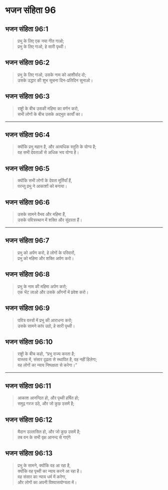 # भजन संहिता 96

## भजन संहिता 96:1

> प्रभु के लिए एक नया गीत गाओ;  
> प्रभु के लिए गाओ, हे सारी पृथ्वी।

## भजन संहिता 96:2

> प्रभु के लिए गाओ, उसके नाम को आशीर्वाद दो;  
> उसके उद्धार की शुभ सूचना दिन-प्रतिदिन सुनाओ।

## भजन संहिता 96:3

> राष्ट्रों के बीच उसकी महिमा का वर्णन करो,  
> सभी लोगों के बीच उसके अद्भुत कार्यों का।

---

## भजन संहिता 96:4

> क्योंकि प्रभु महान है, और अत्यधिक स्तुति के योग्य है;  
> वह सभी देवताओं से अधिक भय योग्य है।

## भजन संहिता 96:5

> क्योंकि सभी लोगों के देवता मूर्तियाँ हैं,  
> परन्तु प्रभु ने आकाशों को बनाया।

## भजन संहिता 96:6

> उसके सामने वैभव और महिमा हैं,  
> उसके पवित्रस्थान में शक्ति और सुंदरता हैं।

---

## भजन संहिता 96:7

> प्रभु को अर्पण करो, हे लोगों के परिवारों,  
> प्रभु को महिमा और शक्ति अर्पण करो।

## भजन संहिता 96:8

> प्रभु के नाम की महिमा अर्पण करो;  
> एक भेंट लाओ और उसके आँगनों में प्रवेश करो।

## भजन संहिता 96:9

> पवित्र वस्त्रों में प्रभु की आराधना करो;  
> उसके सामने कांप उठो, हे सारी पृथ्वी।

## भजन संहिता 96:10

> राष्ट्रों के बीच कहो, “प्रभु राज्य करता है;  
> वास्तव में, संसार दृढ़ता से स्थापित है, वह नहीं हिलेगा;  
> वह लोगों का न्याय निष्पक्षता से करेगा।”

---

## भजन संहिता 96:11

> आकाश आनन्दित हो, और पृथ्वी हर्षित हो;  
> समुद्र गरज उठे, और जो कुछ उसमें है;

## भजन संहिता 96:12

> मैदान उल्लासित हो, और जो कुछ उसमें है;  
> तब वन के सभी वृक्ष आनन्द से गाएंगे

## भजन संहिता 96:13

> प्रभु के सामने, क्योंकि वह आ रहा है,  
> क्योंकि वह पृथ्वी का न्याय करने आ रहा है।  
> वह संसार का न्याय धर्म में करेगा,  
> और लोगों का अपनी विश्वासयोग्यता में।
